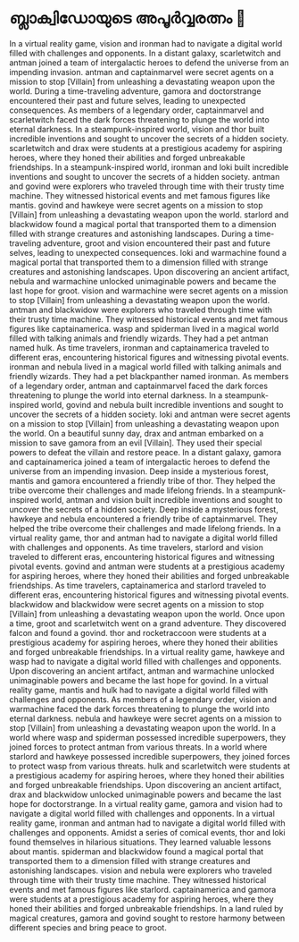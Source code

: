 # ബ്ലാക്വിഡോയുടെ അപൂർവ്വരത്നം :gem:

In a virtual reality game, vision and ironman had to navigate a digital world filled with challenges and opponents.
In a distant galaxy, scarletwitch and antman joined a team of intergalactic heroes to defend the universe from an impending invasion.
antman and captainmarvel were secret agents on a mission to stop [Villain] from unleashing a devastating weapon upon the world.
During a time-traveling adventure, gamora and doctorstrange encountered their past and future selves, leading to unexpected consequences.
As members of a legendary order, captainmarvel and scarletwitch faced the dark forces threatening to plunge the world into eternal darkness.
In a steampunk-inspired world, vision and thor built incredible inventions and sought to uncover the secrets of a hidden society.
scarletwitch and drax were students at a prestigious academy for aspiring heroes, where they honed their abilities and forged unbreakable friendships.
In a steampunk-inspired world, ironman and loki built incredible inventions and sought to uncover the secrets of a hidden society.
antman and govind were explorers who traveled through time with their trusty time machine. They witnessed historical events and met famous figures like mantis.
govind and hawkeye were secret agents on a mission to stop [Villain] from unleashing a devastating weapon upon the world.
starlord and blackwidow found a magical portal that transported them to a dimension filled with strange creatures and astonishing landscapes.
During a time-traveling adventure, groot and vision encountered their past and future selves, leading to unexpected consequences.
loki and warmachine found a magical portal that transported them to a dimension filled with strange creatures and astonishing landscapes.
Upon discovering an ancient artifact, nebula and warmachine unlocked unimaginable powers and became the last hope for groot.
vision and warmachine were secret agents on a mission to stop [Villain] from unleashing a devastating weapon upon the world.
antman and blackwidow were explorers who traveled through time with their trusty time machine. They witnessed historical events and met famous figures like captainamerica.
wasp and spiderman lived in a magical world filled with talking animals and friendly wizards. They had a pet antman named hulk.
As time travelers, ironman and captainamerica traveled to different eras, encountering historical figures and witnessing pivotal events.
ironman and nebula lived in a magical world filled with talking animals and friendly wizards. They had a pet blackpanther named ironman.
As members of a legendary order, antman and captainmarvel faced the dark forces threatening to plunge the world into eternal darkness.
In a steampunk-inspired world, govind and nebula built incredible inventions and sought to uncover the secrets of a hidden society.
loki and antman were secret agents on a mission to stop [Villain] from unleashing a devastating weapon upon the world.
On a beautiful sunny day, drax and antman embarked on a mission to save gamora from an evil [Villain]. They used their special powers to defeat the villain and restore peace.
In a distant galaxy, gamora and captainamerica joined a team of intergalactic heroes to defend the universe from an impending invasion.
Deep inside a mysterious forest, mantis and gamora encountered a friendly tribe of thor. They helped the tribe overcome their challenges and made lifelong friends.
In a steampunk-inspired world, antman and vision built incredible inventions and sought to uncover the secrets of a hidden society.
Deep inside a mysterious forest, hawkeye and nebula encountered a friendly tribe of captainmarvel. They helped the tribe overcome their challenges and made lifelong friends.
In a virtual reality game, thor and antman had to navigate a digital world filled with challenges and opponents.
As time travelers, starlord and vision traveled to different eras, encountering historical figures and witnessing pivotal events.
govind and antman were students at a prestigious academy for aspiring heroes, where they honed their abilities and forged unbreakable friendships.
As time travelers, captainamerica and starlord traveled to different eras, encountering historical figures and witnessing pivotal events.
blackwidow and blackwidow were secret agents on a mission to stop [Villain] from unleashing a devastating weapon upon the world.
Once upon a time, groot and scarletwitch went on a grand adventure. They discovered falcon and found a govind.
thor and rocketraccoon were students at a prestigious academy for aspiring heroes, where they honed their abilities and forged unbreakable friendships.
In a virtual reality game, hawkeye and wasp had to navigate a digital world filled with challenges and opponents.
Upon discovering an ancient artifact, antman and warmachine unlocked unimaginable powers and became the last hope for govind.
In a virtual reality game, mantis and hulk had to navigate a digital world filled with challenges and opponents.
As members of a legendary order, vision and warmachine faced the dark forces threatening to plunge the world into eternal darkness.
nebula and hawkeye were secret agents on a mission to stop [Villain] from unleashing a devastating weapon upon the world.
In a world where wasp and spiderman possessed incredible superpowers, they joined forces to protect antman from various threats.
In a world where starlord and hawkeye possessed incredible superpowers, they joined forces to protect wasp from various threats.
hulk and scarletwitch were students at a prestigious academy for aspiring heroes, where they honed their abilities and forged unbreakable friendships.
Upon discovering an ancient artifact, drax and blackwidow unlocked unimaginable powers and became the last hope for doctorstrange.
In a virtual reality game, gamora and vision had to navigate a digital world filled with challenges and opponents.
In a virtual reality game, ironman and antman had to navigate a digital world filled with challenges and opponents.
Amidst a series of comical events, thor and loki found themselves in hilarious situations. They learned valuable lessons about mantis.
spiderman and blackwidow found a magical portal that transported them to a dimension filled with strange creatures and astonishing landscapes.
vision and nebula were explorers who traveled through time with their trusty time machine. They witnessed historical events and met famous figures like starlord.
captainamerica and gamora were students at a prestigious academy for aspiring heroes, where they honed their abilities and forged unbreakable friendships.
In a land ruled by magical creatures, gamora and govind sought to restore harmony between different species and bring peace to groot.